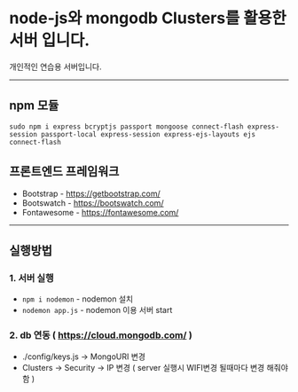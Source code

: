 # node-js와 mongodb Clusters를 활용한 서버 입니다.
개인적인 연습용 서버입니다.

* * *

## npm 모듈
```
sudo npm i express bcryptjs passport mongoose connect-flash express-session passport-local express-session express-ejs-layouts ejs connect-flash
```

## 프론트엔드 프레임워크
* Bootstrap - <https://getbootstrap.com/>
* Bootswatch - <https://bootswatch.com/>
* Fontawesome - <https://fontawesome.com/>

* * * 

## 실행방법
### 1. 서버 실행
   * `npm i nodemon` - nodemon 설치 
   * `nodemon app.js` - nodemon 이용 서버 start
   
### 2. db 연동 ( <https://cloud.mongodb.com/> )
   * ./config/keys.js -> MongoURI 변경
   * Clusters -> Security -> IP 변경 ( server 실행시 WIFI변경 될때마다 변경 해줘야 함 )
